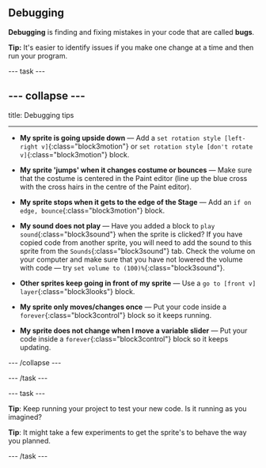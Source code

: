 ## Debugging

**Debugging** is finding and fixing mistakes in your code that are called **bugs**.

**Tip:** It's easier to identify issues if you make one change at a time and then run your program.

--- task ---

--- collapse ---
---

title: Debugging tips

---

+ **My sprite is going upside down** — Add a `set rotation style [left-right v]`{:class="block3motion"} or `set rotation style [don't rotate v]`{:class="block3motion"} block.

+ **My sprite 'jumps' when it changes costume or bounces** — Make sure that the costume is centered in the Paint editor (line up the blue cross with the cross hairs in the centre of the Paint editor).

+ **My sprite stops when it gets to the edge of the Stage** — Add an `if on edge, bounce`{:class="block3motion"} block.

+ **My sound does not play** — Have you added a block to `play sound`{:class="block3sound"} when the sprite is clicked? If you have copied code from another sprite, you will need to add the sound to this sprite from the `Sounds`{:class="block3sound"} tab. Check the volume on your computer and make sure that you have not lowered the volume with code — try `set volume to (100)%`{:class="block3sound"}.

+ **Other sprites keep going in front of my sprite** — Use a `go to [front v] layer`{:class="block3looks"} block.

+ **My sprite only moves/changes once** — Put your code inside a `forever`{:class="block3control"} block so it keeps running.

+ **My sprite does not change when I move a variable slider** — Put your code inside a `forever`{:class="block3control"} block so it keeps updating. 

--- /collapse ---

--- /task ---

--- task ---

**Tip**: Keep running your project to test your new code. Is it running as you imagined?

**Tip**: It might take a few experiments to get the sprite's to behave the way you planned.

--- /task ---
